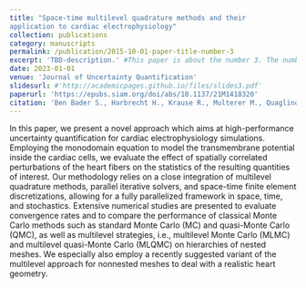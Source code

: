 ```yaml
---
title: "Space-time multilevel quadrature methods and their
application to cardiac electrophysiology"
collection: publications
category: manuscripts
permalink: /publication/2015-10-01-paper-title-number-3
excerpt: 'TBD-description.' #This paper is about the number 3. The number 4 is left for future work.'
date: 2023-01-01
venue: 'Journal of Uncertainty Quantification'
slidesurl: #'http://academicpages.github.io/files/slides3.pdf'
paperurl: 'https://epubs.siam.org/doi/abs/10.1137/21M1418320'
citation: 'Ben Bader S., Harbrecht H., Krause R., Multerer M., Quaglino A. and Schmidlin M.'
---
```


In this paper, we present a novel approach which aims at high-performance uncertainty quantification for cardiac electrophysiology simulations. Employing the monodomain equation to model the transmembrane potential inside the cardiac cells, we evaluate the effect of spatially correlated perturbations of the heart fibers on the statistics of the resulting quantities of interest. Our methodology relies on a close integration of multilevel quadrature methods, parallel iterative solvers, and space-time finite element discretizations, allowing for a fully parallelized framework in space, time, and stochastics. Extensive numerical studies are presented to evaluate convergence rates and to compare the performance of classical Monte Carlo methods such as standard Monte Carlo (MC) and quasi-Monte Carlo (QMC), as well as multilevel strategies, i.e., multilevel Monte Carlo (MLMC) and multilevel quasi-Monte Carlo (MLQMC) on hierarchies of nested meshes. We especially also employ a recently suggested variant of the multilevel approach for nonnested meshes to deal with a realistic heart geometry.